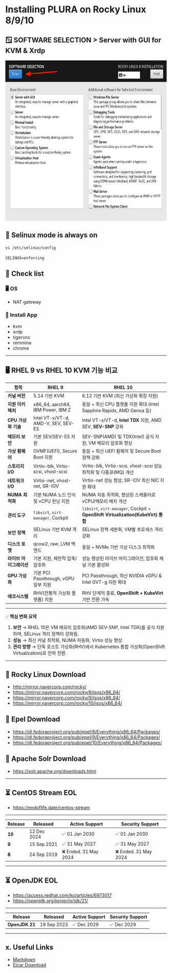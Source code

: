 # Installing PLURA on Rocky Linux 8/9/10

## 🪟 SOFTWARE SELECTION > Server with GUI for KVM & Xrdp

<img src="rocky8/os/images/Rocky8_Software_Selection.png" height="500">

## 🐧 Selinux mode is always on

    vi /etc/selinux/config
    
    SELINUX=enforcing

## 📝 Check list

### 🖥️ OS

- NAT gateway

### 📱 Install App

- kvm
- xrdp
- tigervnc
- remmina
- chrome

---

## 🖥️ RHEL 9 vs RHEL 10 KVM 기능 비교

| 항목             | **RHEL 9**                          | **RHEL 10**                                                                    |
| -------------- | ----------------------------------- | ------------------------------------------------------------------------------ |
| **커널 버전**      | 5.14 기반 KVM                         | 6.12 기반 KVM (최신 가상화 확장 지원)                                                     |
| **지원 아키텍처**    | x86\_64, aarch64, IBM Power, IBM Z  | 동일 + 최신 CPU 플랫폼 지원 확대 (Intel Sapphire Rapids, AMD Genoa 등)                     |
| **CPU 가상화 기술** | Intel VT-x/VT-d, AMD-V, SEV, SEV-ES | Intel VT-x/VT-d, **Intel TDX** 지원, AMD SEV, **SEV-SNP** 강화                     |
| **메모리 보안**     | 기본 SEV/SEV-ES 지원                    | SEV-SNP(AMD) 및 TDX(Intel) 공식 지원, VM 메모리 암호화 향상                                 |
| **가상 펌웨어**     | OVMF(UEFI), Secure Boot 지원          | 동일 + 최신 UEFI 펌웨어 및 Secure Boot 정책 강화                                           |
| **스토리지 I/O**   | Virtio-blk, Virtio-scsi, vhost-scsi | Virtio-blk, Virtio-scsi, vhost-scsi 성능 최적화 및 다중큐(MQ) 개선                        |
| **네트워크 I/O**   | Virtio-net, vhost-net, SR-IOV       | Virtio-net 성능 향상, SR-IOV 최신 NIC 지원 확대                                          |
| **NUMA 최적화**   | 기본 NUMA 노드 인식 및 vCPU 핀닝 지원          | NUMA 자동 최적화, 향상된 스케줄러로 vCPU/메모리 배치 개선                                          |
| **관리 도구**      | `libvirt`, `virt-manager`, Cockpit  | `libvirt`, `virt-manager`, Cockpit + **OpenShift Virtualization(KubeVirt) 통합** |
| **보안 정책**      | SELinux 기반 KVM 격리                   | SELinux 정책 세분화, VM별 프로세스 격리 강화                                                 |
| **디스크 포맷**     | qcow2, raw, LVM 백엔드                 | 동일 + NVMe 기반 가상 디스크 최적화                                                        |
| **라이브 마이그레이션** | 기본 지원, 제한적 압축/암호화                   | 성능 향상된 라이브 마이그레이션, 암호화 채널 기본 활성화                                               |
| **GPU 가상화**    | 기본 PCI Passthrough, vGPU 일부 지원      | PCI Passthrough, 최신 NVIDIA vGPU & Intel GVT-g 지원 확대                            |
| **에코시스템**      | RHV(전통적 가상화 플랫폼) 지원                 | RHV 단계적 종료, **OpenShift + KubeVirt** 기반 전환 가속                                  |

---

💡 **핵심 변화 요약**

1. **보안** → RHEL 10은 VM 메모리 암호화(AMD SEV-SNP, Intel TDX)를 공식 지원하며, SELinux 격리 정책이 강화됨.
2. **성능** → 최신 커널 최적화, NUMA 자동화, Virtio 성능 향상.
3. **관리 방향** → 단독 호스트 가상화(RHV)에서 Kubernetes 통합 가상화(OpenShift Virtualization)로 전략 전환.

---

## 💾 Rocky Linux Download

- http://mirror.navercorp.com/rocky/
- https://mirror.navercorp.com/rocky/8/isos/x86_64/
- https://mirror.navercorp.com/rocky/9/isos/x86_64/
- https://mirror.navercorp.com/rocky/10/isos/x86_64/

## 💾 Epel Download

- https://dl.fedoraproject.org/pub/epel/8/Everything/x86_64/Packages/
- https://dl.fedoraproject.org/pub/epel/9/Everything/x86_64/Packages/
- https://dl.fedoraproject.org/pub/epel/10/Everything/x86_64/Packages/

## 💾 Apache Solr Download

- https://solr.apache.org/downloads.html

---

## ⏳ CentOS Stream EOL

- https://endoflife.date/centos-stream

---

| Release | Released              | Active Support                               | Security Support                              |
|---------|-----------------------|----------------------------------------------|-----------------------------------------------|
| **10**  | 12 Dec 2024 | ✅ 01 Jan 2030              | ✅ 01 Jan 2030              |
| **9**   | 15 Sep 2021 | ✅ 31 May 2027 | ✅ 31 May 2027 |
| **8**   | 24 Sep 2019 | ❌ Ended. 31 May 2024 | ❌ Ended. 31 May 2024 |

---

## ⏳ OpenJDK EOL

- https://access.redhat.com/ko/articles/6973017
- https://openjdk.org/projects/jdk/21/

---

| Release | Released              | Active Support                               | Security Support                              |
|---------|-----------------------|----------------------------------------------|-----------------------------------------------|
| **OpenJDK 21**  | 19 Sep 2023 | ✅ Dec 2029                | ✅ Dec 2029              |

---

## x. Useful Links

- [Markdown](https://gist.github.com/ihoneymon/652be052a0727ad59601)
- [Eicar Download](https://www.eicar.org/download-anti-malware-testfile/)
